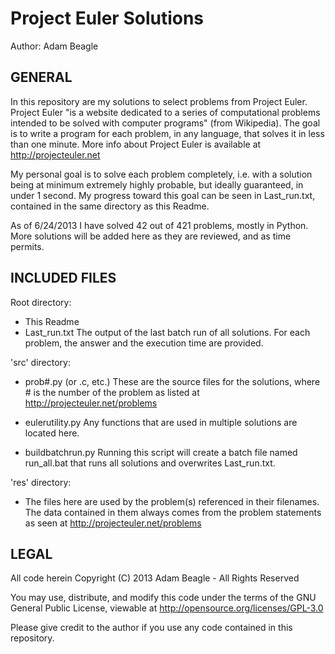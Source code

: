 Project Euler Solutions
=======================
Author: Adam Beagle

GENERAL
-------

In this repository are my solutions to select problems from Project Euler.
Project Euler "is a website dedicated to a series of computational problems 
intended to be solved with computer programs" (from Wikipedia). 
The goal is to write a program for each problem, in any language, 
that solves it in less than one minute. 
More info about Project Euler is available at http://projecteuler.net

My personal goal is to solve each problem completely, 
i.e. with a solution being at minimum extremely highly probable, but 
ideally guaranteed, in under 1 second. My progress toward this goal
can be seen in Last_run.txt, contained in the same directory as this Readme.

As of 6/24/2013 I have solved 42 out of 421 problems, mostly in Python.
More solutions will be added here as they are reviewed, and as time permits.

INCLUDED FILES
--------------

Root directory:
  * This Readme
  * Last_run.txt
	The output of the last batch run of all solutions.
	For each problem, <WARNING> the answer </WARNING> and 
	the execution time are provided.

'src' directory:
  * prob#.py (or .c, etc.)
	These are the source files for the solutions, 
	where # is the number of the problem as listed at
	http://projecteuler.net/problems

  * eulerutility.py
	Any functions that are used in multiple solutions
	are located here.
  
  * buildbatchrun.py
	Running this script will create a batch file
	named run_all.bat that runs all solutions 
	and overwrites Last_run.txt.

'res' directory:
  * The files here are used by the problem(s) referenced in their filenames. 
    The data contained in them always comes from the problem statements
    as seen at http://projecteuler.net/problems 

LEGAL
-----

All code herein
Copyright (C) 2013 Adam Beagle - All Rights Reserved

You may use, distribute, and modify this code under the 
terms of the GNU General Public License, 
viewable at http://opensource.org/licenses/GPL-3.0

Please give credit to the author if you use any code
contained in this repository.

